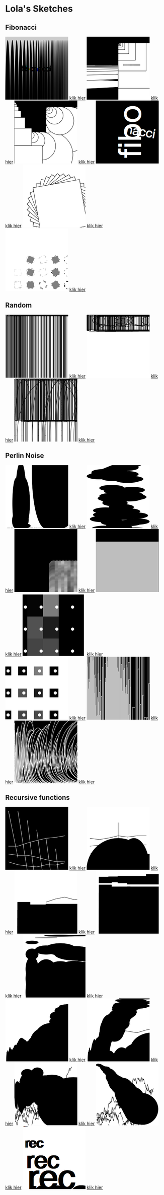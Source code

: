 # Lola's Sketches

## Fibonacci

![](Lola/fibonachi/1.png)
[klik hier](Lola/fibonachi/1.pv)
![](Lola/fibonachi/2.png)
[klik hier](Lola/fibonachi/2.pv)
![](Lola/fibonachi/3.png)
[klik hier](Lola/fibonachi/3.pv)
![](Lola/fibonachi/4.png)
[klik hier](Lola/fibonachi/4.pv)
![](Lola/fibonachi/5.png)
[klik hier](Lola/fibonachi/5.pv)
![](Lola/fibonachi/6.png)
[klik hier](Lola/fibonachi/6.pv)


## Random


![](Lola/random/1.png)
[klik hier](Lola/random/1.pv)
![](Lola/random/2.png)
[klik hier](Lola/random/2.pv)
![](Lola/random/3.png)
[klik hier](Lola/random/3.pv)



## Perlin Noise

![](Lola/perlin_noise/1.png)
[klik hier](Lola/perlin_noise/1.pv)
![](Lola/perlin_noise/2.png)
[klik hier](Lola/perlin_noise/2.pv)
![](Lola/perlin_noise/3.png)
[klik hier](Lola/perlin_noise/3.pv)
![](Lola/perlin_noise/4.png)
[klik hier](Lola/perlin_noise/4.pv)
![](Lola/perlin_noise/5.png)
[klik hier](Lola/perlin_noise/5.pv)
![](Lola/perlin_noise/6.png)
[klik hier](Lola/perlin_noise/6.pv)
![](Lola/perlin_noise/7.png)
[klik hier](Lola/perlin_noise/7.pv)
![](Lola/perlin_noise/8.png)
[klik hier](Lola/perlin_noise/8.pv)


## Recursive functions

![](Lola/recursive/1.png)
[klik hier](Lola/recursive/1.pv)
![](Lola/recursive/2.png)
[klik hier](Lola/recursive/2.pv)
![](Lola/recursive/3.png)
[klik hier](Lola/recursive/3.pv)
![](Lola/recursive/4.png)
[klik hier](Lola/recursive/4.pv)
![](Lola/recursive/5.png)
[klik hier](Lola/recursive/5.pv)
![](Lola/recursive/6.png)
[klik hier](Lola/recursive/6.pv)
![](Lola/recursive/7.png)
[klik hier](Lola/recursive/7.pv)
![](Lola/recursive/8.png)
[klik hier](Lola/recursive/8.pv)
![](Lola/recursive/9.png)
[klik hier](Lola/recursive/9.pv)
![](Lola/recursive/10.png)
[klik hier](Lola/recursive/10.pv)